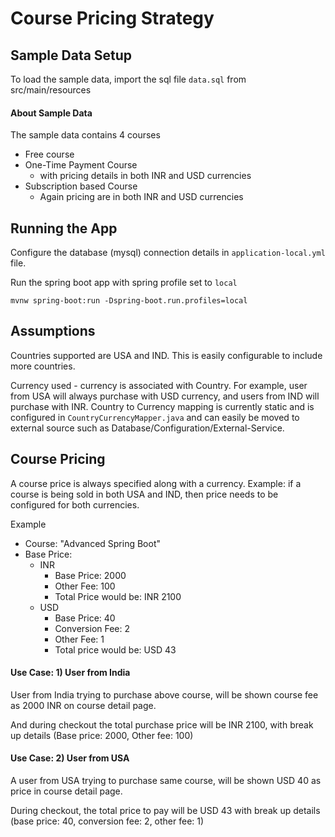 # Course Pricing Strategy


## Sample Data Setup

To load the sample data, import the sql file `data.sql` from src/main/resources

#### About Sample Data

The sample data contains 4 courses

* Free course
* One-Time Payment Course 
    * with pricing details in both INR and USD currencies
* Subscription based Course
    * Again pricing are in both INR and USD currencies

## Running the App

Configure the database (mysql) connection details in `application-local.yml` file.

Run the spring boot app with spring profile set to `local`

~~~
mvnw spring-boot:run -Dspring-boot.run.profiles=local
~~~

## Assumptions

Countries supported are USA and IND. This is easily configurable to include more countries.

Currency used - currency is associated with Country. For example, user from USA will always purchase with USD currency, 
and users from IND will purchase with INR.
Country to Currency mapping is currently static and is configured in `CountryCurrencyMapper.java` and can easily be
moved to external source such as Database/Configuration/External-Service.

## Course Pricing

A course price is always specified along with a currency. Example: if a course is being sold in both USA and IND, 
then price needs to be configured for both currencies.

Example
* Course: "Advanced Spring Boot"
* Base Price: 
    * INR 
        * Base Price: 2000
        * Other Fee: 100
        * Total Price would be: INR 2100
    * USD
        * Base Price: 40 
        * Conversion Fee: 2
        * Other Fee: 1
        * Total price would be: USD 43


#### Use Case: 1) User from India 

User from India trying to purchase above course, will be shown course fee as 2000 INR on course detail page.

And during checkout the total purchase price will be INR 2100, with break up details (Base price: 2000, Other fee: 100)

#### Use Case: 2) User from USA

A user from USA trying to purchase same course, will be shown USD 40 as price in course detail page.

During checkout, the total price to pay will be USD 43 with break up details (base price: 40, conversion fee: 2, other fee: 1)


